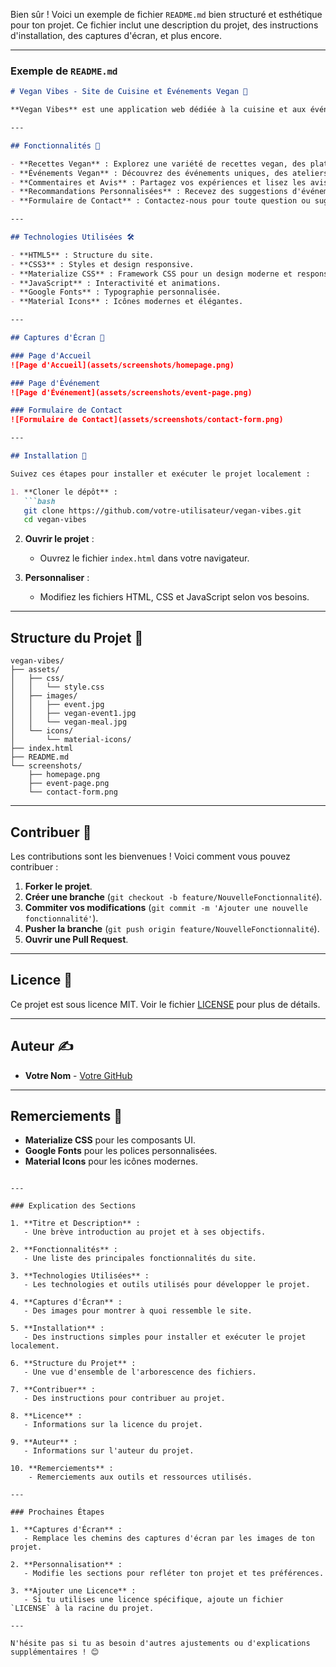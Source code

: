 Bien sûr ! Voici un exemple de fichier `README.md` bien structuré et esthétique pour ton projet. Ce fichier inclut une description du projet, des instructions d'installation, des captures d'écran, et plus encore.

---

### Exemple de `README.md`

```markdown
# Vegan Vibes - Site de Cuisine et Événements Vegan 🥗

**Vegan Vibes** est une application web dédiée à la cuisine et aux événements vegan en France. Ce projet vise à offrir une plateforme intuitive et moderne pour découvrir des recettes savoureuses, participer à des événements vegan, et partager des expériences culinaires.

---

## Fonctionnalités 🌟

- **Recettes Vegan** : Explorez une variété de recettes vegan, des plats principaux aux desserts.
- **Événements Vegan** : Découvrez des événements uniques, des ateliers culinaires aux marchés vegan.
- **Commentaires et Avis** : Partagez vos expériences et lisez les avis des autres utilisateurs.
- **Recommandations Personnalisées** : Recevez des suggestions d'événements et de recettes en fonction de vos préférences.
- **Formulaire de Contact** : Contactez-nous pour toute question ou suggestion.

---

## Technologies Utilisées 🛠️

- **HTML5** : Structure du site.
- **CSS3** : Styles et design responsive.
- **Materialize CSS** : Framework CSS pour un design moderne et responsive.
- **JavaScript** : Interactivité et animations.
- **Google Fonts** : Typographie personnalisée.
- **Material Icons** : Icônes modernes et élégantes.

---

## Captures d'Écran 📸

### Page d'Accueil
![Page d'Accueil](assets/screenshots/homepage.png)

### Page d'Événement
![Page d'Événement](assets/screenshots/event-page.png)

### Formulaire de Contact
![Formulaire de Contact](assets/screenshots/contact-form.png)

---

## Installation 🚀

Suivez ces étapes pour installer et exécuter le projet localement :

1. **Cloner le dépôt** :
   ```bash
   git clone https://github.com/votre-utilisateur/vegan-vibes.git
   cd vegan-vibes
   ```

2. **Ouvrir le projet** :
   - Ouvrez le fichier `index.html` dans votre navigateur.

3. **Personnaliser** :
   - Modifiez les fichiers HTML, CSS et JavaScript selon vos besoins.

---

## Structure du Projet 📂

```
vegan-vibes/
├── assets/
│   ├── css/
│   │   └── style.css
│   ├── images/
│   │   ├── event.jpg
│   │   ├── vegan-event1.jpg
│   │   └── vegan-meal.jpg
│   └── icons/
│       └── material-icons/
├── index.html
├── README.md
└── screenshots/
    ├── homepage.png
    ├── event-page.png
    └── contact-form.png
```

---

## Contribuer 🤝

Les contributions sont les bienvenues ! Voici comment vous pouvez contribuer :

1. **Forker le projet**.
2. **Créer une branche** (`git checkout -b feature/NouvelleFonctionnalité`).
3. **Commiter vos modifications** (`git commit -m 'Ajouter une nouvelle fonctionnalité'`).
4. **Pusher la branche** (`git push origin feature/NouvelleFonctionnalité`).
5. **Ouvrir une Pull Request**.

---

## Licence 📜

Ce projet est sous licence MIT. Voir le fichier [LICENSE](LICENSE) pour plus de détails.

---

## Auteur ✍️

- **Votre Nom** - [Votre GitHub](https://github.com/votre-utilisateur)

---

## Remerciements 🙏

- **Materialize CSS** pour les composants UI.
- **Google Fonts** pour les polices personnalisées.
- **Material Icons** pour les icônes modernes.
```

---

### Explication des Sections

1. **Titre et Description** :
   - Une brève introduction au projet et à ses objectifs.

2. **Fonctionnalités** :
   - Une liste des principales fonctionnalités du site.

3. **Technologies Utilisées** :
   - Les technologies et outils utilisés pour développer le projet.

4. **Captures d'Écran** :
   - Des images pour montrer à quoi ressemble le site.

5. **Installation** :
   - Des instructions simples pour installer et exécuter le projet localement.

6. **Structure du Projet** :
   - Une vue d'ensemble de l'arborescence des fichiers.

7. **Contribuer** :
   - Des instructions pour contribuer au projet.

8. **Licence** :
   - Informations sur la licence du projet.

9. **Auteur** :
   - Informations sur l'auteur du projet.

10. **Remerciements** :
    - Remerciements aux outils et ressources utilisés.

---

### Prochaines Étapes

1. **Captures d'Écran** :
   - Remplace les chemins des captures d'écran par les images de ton projet.

2. **Personnalisation** :
   - Modifie les sections pour refléter ton projet et tes préférences.

3. **Ajouter une Licence** :
   - Si tu utilises une licence spécifique, ajoute un fichier `LICENSE` à la racine du projet.

---

N'hésite pas si tu as besoin d'autres ajustements ou d'explications supplémentaires ! 😊